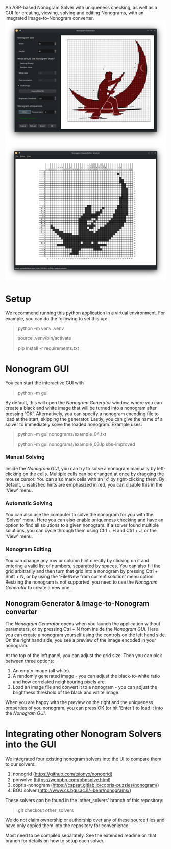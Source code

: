 An ASP-based Nonogram Solver with uniqueness checking, as well as a GUI for creating, viewing, solving and editing Nonograms, with an integrated Image-to-Nonogram converter.
![image](generator_preview.webp)
![image](ui_preview.webp)
# Setup
We recommend running this python application in a virtual environment.
For example, you can do the following to set this up:
> python -m venv .venv
>
> source .venv/bin/activate
>
> pip install -r requirements.txt

# Nonogram GUI
You can start the interactive GUI with 
> python -m gui

By default, this will open the _Nonogram Generator_ window, where you can create a black and white image that will be turned into a nonogram after pressing 'OK'.
Alternatively, you can specify a nonogram encoding file to load at the start, skipping the generator. Lastly, you can give the name of a solver to immediately solve the loaded nonogram. 
Example uses:
> python -m gui nonograms/example_04.txt
> 
> python -m gui nonograms/example_03.lp sbs-improved

### Manual Solving
Inside the _Nonogram GUI_, you can try to solve a nonogram manually by left-clicking on the cells.
Multiple cells can be changed at once by dragging the mouse cursor. 
You can also mark cells with an 'x' by right-clicking them.
By default, unsatisfied hints are emphasized in red, you can disable this in the 'View' menu.

### Automatic Solving
You can also use the computer to solve the nonogram for you with the 'Solver' menu. Here you can also enable uniqueness checking and have an option to find all solutions to a given nonogram.
If a solver found multiple solutions, you can cycle through them using Ctrl + H and Ctrl + J, or the 'View' menu.

### Nonogram Editing
You can change any row or column hint directly by clicking on it and entering a valid list of numbers, separated by spaces.
You can also fill the grid arbitrarily and then turn that grid into a nonogram by pressing Ctrl + Shift + N, or by using the 'File/New from current solution' menu option.
Resizing the nonogram is not supported, you need to use the _Nonogram Generator_ to create a new one. 

## Nonogram Generator & Image-to-Nonogram converter
The _Nonogram Generator_ opens when you launch the application without parameters, or by pressing Ctrl + N from inside the _Nonogram GUI_.
Here you can create a nonogram yourself using the controls on the left hand side.
On the right hand side, you see a preview of the image encoded in your nonogram.

At the top of the left panel, you can adjust the grid size.
Then you can pick between three options:
1. An empty image (all white).
2. A randomly generated image - you can adjust the black-to-white ratio and how correlated neighbouring pixels are.
3. Load an image file and convert it to a nonogram - you can adjust the brightness threshold of the black and white image.

When you are happy with the preview on the right and the uniqueness properties of you nonogram, you can press OK (or hit 'Enter') to load it into the _Nonogram GUI_.

# Integrating other Nonogram Solvers into the GUI
We integrated four existing nonogram solvers into the UI to compare them to our solvers:
1. nonogrid (https://github.com/tsionyx/nonogrid)
2. pbnsolve (https://webpbn.com/pbnsolve.html)
3. copris-nonogram (https://cspsat.gitlab.io/copris-puzzles/nonogram/)
4. BGU solver (http://www.cs.bgu.ac.il/~benr/nonograms/)

These solvers can be found in the 'other_solvers' branch of this repository:
> git checkout other_solvers

We do not claim ownership or authorship over any of these source files and have only copied them into the repository for convenience.

Most need to be compiled separately. See the extended readme on that branch for details on how to setup each solver.

